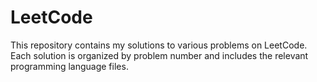 # LeetCode
This repository contains my solutions to various problems on LeetCode. Each solution is organized by problem number and includes the relevant programming language files. 
